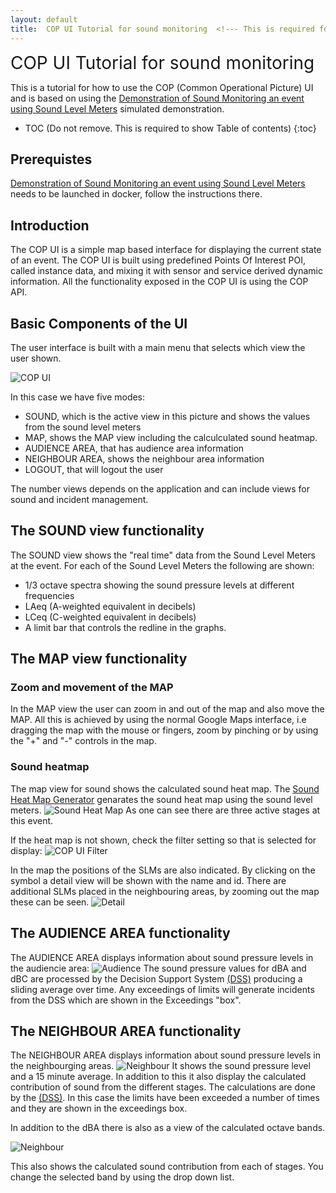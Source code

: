 ```yaml
---
layout: default
title:  COP UI Tutorial for sound monitoring  <!--- This is required for the page to come in the side pane --->
---
```

<span style="font-size:2em;">COP UI Tutorial for sound monitoring</span>
<!-- Using Span is a hack to avoid the title to come again in TOC.-->

This is a tutorial for how to use the COP (Common Operational Picture) UI and is based on using the [Demonstration of Sound Monitoring an event using Sound Level Meters](https://github.com/MONICA-Project/DockerSoundDemo) simulated demonstration.

* TOC (Do not remove. This is required to show Table of contents)
 {:toc}

## Prerequistes
[Demonstration of Sound Monitoring an event using Sound Level Meters](https://github.com/MONICA-Project/DockerSoundDemo) needs to be launched in docker, follow the instructions there.
## Introduction
The COP UI is a simple map based interface for displaying the current state of an event. The COP UI is built using predefined Points Of Interest POI, called instance data, and mixing it with sensor and service derived dynamic information. All the functionality exposed in the COP UI is using the COP API.
## Basic Components of the UI
The user interface is built with a main menu that selects which view the user shown.

![COP UI](https://github.com/MONICA-Project/monica-project.github.io/raw/master/assets/img/tut-sound-slm.png "COP UI")

In this case we have five modes:
- SOUND, which is the active view in this picture and shows the values from the sound level meters
- MAP, shows the MAP view including the calculculated sound heatmap.
- AUDIENCE AREA, that has audience area information
- NEIGHBOUR AREA, shows the neighbour area information
- LOGOUT, that will logout the user

The number views depends on the application and can include views for sound and incident management.

## The SOUND view functionality
The SOUND view shows the "real time" data from the Sound Level Meters at the event. For each of the Sound Level Meters the following are shown:
* 1/3 octave spectra showing the sound pressure levels at different frequencies
* LAeq (A-weighted equivalent in decibels)
* LCeq (C-weighted equivalent in decibels)
* A limit bar that controls the redline in the graphs. 


## The MAP view functionality
### Zoom and movement of the MAP
In the MAP view the user can zoom in and out of the map and also move the MAP. All this is achieved by using the normal Google Maps interface, i.e dragging the map with the mouse or fingers, zoom by pinching or by using the "+" and "-" controls in the map.

### Sound heatmap
The map view for sound shows the calculated sound heat map. The [Sound Heat Map Generator](https://github.com/MONICA-Project/sound-heat-map) genarates the sound heat map using the sound level meters.
![Sound Heat Map](https://github.com/MONICA-Project/monica-project.github.io/raw/master/assets/img/tut-sound-heatmap.png "Sound Heat Map")
As one can see there are three active stages at this event.

If the heat map is not shown, check the filter setting so that is selected for display:
![COP UI Filter](https://github.com/MONICA-Project/monica-project.github.io/raw/master/assets/img/tut-sound-noheatmap.png "COP UI Filter")

In the map the positions of the SLMs are also indicated. By clicking on the symbol a detail view will be shown with the name and id. There are additional SLMs placed in the neighbouring areas, by zooming out the map these can be seen.
![Detail](https://github.com/MONICA-Project/monica-project.github.io/raw/master/assets/img/tut-sound-withdetails.png "Detail")

## The AUDIENCE AREA functionality

The AUDIENCE AREA displays information about sound pressure levels in the audiencie area:
![Audience](https://github.com/MONICA-Project/monica-project.github.io/raw/master/assets/img/tut-sound-audiencelimits.png "Audience")
The sound pressure values for dBA and dBC are processed by the Decision Support System [(DSS)](https://github.com/MONICA-Project/sound-heat-map) producing a sliding average over time. Any exceedings of limits will generate incidents from the DSS which are shown in the Exceedings "box".

## The NEIGHBOUR AREA functionality
The NEIGHBOUR AREA displays information about sound pressure levels in the neighbourging areas.
![Neighbour](https://github.com/MONICA-Project/monica-project.github.io/raw/master/assets/img/tut-sound-neighbour.png "Neighbour")
It shows the sound pressure level and a 15 minute average. In addition to this it also display the calculated contribution of sound from the different stages. The calculations are done by the [(DSS)](https://github.com/MONICA-Project/sound-heat-map). In this case the limits have been exceeded a number of times and they are shown in the exceedings box.

In addition to the dBA there is also as a view of the calculated octave bands.

![Neighbour](https://github.com/MONICA-Project/monica-project.github.io/raw/master/assets/img/tut-sound-neighbouroctave.png "Neighbour")

This also shows the calculated sound contribution from each of stages. You change the selected band by using the drop down list.